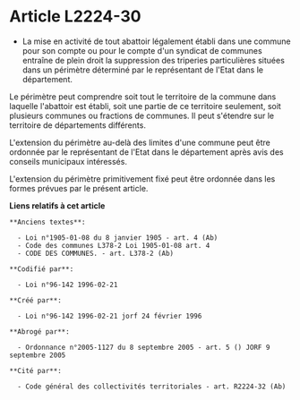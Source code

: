 # Article L2224-30

- La mise en activité de tout abattoir légalement établi dans une commune pour son compte ou pour le compte d'un syndicat de
communes entraîne de plein droit la suppression des triperies particulières situées dans un périmètre déterminé par le
représentant de l'Etat dans le département.

Le périmètre peut comprendre soit tout le territoire de la commune dans laquelle l'abattoir est établi, soit une partie de ce
territoire seulement, soit plusieurs communes ou fractions de communes. Il peut s'étendre sur le territoire de départements
différents.

L'extension du périmètre au-delà des limites d'une commune peut être ordonnée par le représentant de l'Etat dans le
département après avis des conseils municipaux intéressés.

L'extension du périmètre primitivement fixé peut être ordonnée dans les formes prévues par le présent article.

**Liens relatifs à cet article**

	**Anciens textes**:

	  - Loi n°1905-01-08 du 8 janvier 1905 - art. 4 (Ab)
	  - Code des communes L378-2 Loi 1905-01-08 art. 4
	  - CODE DES COMMUNES. - art. L378-2 (Ab)

	**Codifié par**:

	  - Loi n°96-142 1996-02-21

	**Créé par**:

	  - Loi n°96-142 1996-02-21 jorf 24 février 1996

	**Abrogé par**:

	  - Ordonnance n°2005-1127 du 8 septembre 2005 - art. 5 () JORF 9 septembre 2005

	**Cité par**:

	  - Code général des collectivités territoriales - art. R2224-32 (Ab)
